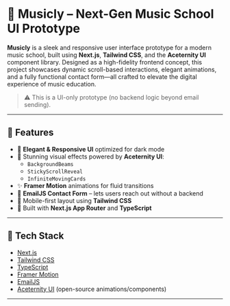 # 🎵 Musicly – Next-Gen Music School UI Prototype

**Musicly** is a sleek and responsive user interface prototype for a modern music school, built using **Next.js**, **Tailwind CSS**, and the **Aceternity UI** component library. Designed as a high-fidelity frontend concept, this project showcases dynamic scroll-based interactions, elegant animations, and a fully functional contact form—all crafted to elevate the digital experience of music education.

> ⚠️ This is a UI-only prototype (no backend logic beyond email sending).

---

## 🌟 Features

- 🎼 **Elegant & Responsive UI** optimized for dark mode
- 🌌 Stunning visual effects powered by **Aceternity UI**:
  - `BackgroundBeams`
  - `StickyScrollReveal`
  - `InfiniteMovingCards`
- ✨ **Framer Motion** animations for fluid transitions
- 💌 **EmailJS Contact Form** – lets users reach out without a backend
- 📱 Mobile-first layout using **Tailwind CSS**
- 🚀 Built with **Next.js App Router** and **TypeScript**

---

## 🔧 Tech Stack

- [Next.js](https://nextjs.org/)
- [Tailwind CSS](https://tailwindcss.com/)
- [TypeScript](https://www.typescriptlang.org/)
- [Framer Motion](https://www.framer.com/motion/)
- [EmailJS](https://www.emailjs.com/)
- [Aceternity UI](https://ui.aceternity.com/) (open-source animations/components)

---



